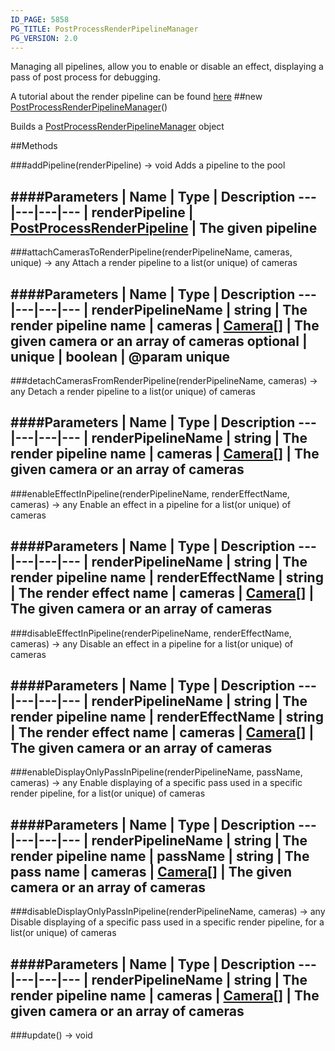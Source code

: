 ```yaml
---
ID_PAGE: 5858
PG_TITLE: PostProcessRenderPipelineManager
PG_VERSION: 2.0
---
```


Managing all pipelines, allow you to enable or disable an effect, displaying a pass of post process for debugging.

A tutorial about the render pipeline can be found [here](https://github.com/BabylonJS/Babylon.js/wiki/How-to-use-PostProcessRenderPipeline)
##new [PostProcessRenderPipelineManager](page.php?p=5858)()


Builds a [PostProcessRenderPipelineManager](page.php?p=5858) object







##Methods

###addPipeline(renderPipeline) &rarr; void
Adds a pipeline to the pool



####Parameters
 | Name | Type | Description
---|---|---|---
 | renderPipeline | [PostProcessRenderPipeline](page.php?p=5856) | The given pipeline
---

###attachCamerasToRenderPipeline(renderPipelineName, cameras, unique) &rarr; any
Attach a render pipeline to a list(or unique) of cameras



####Parameters
 | Name | Type | Description
---|---|---|---
 | renderPipelineName | string | The render pipeline name
 | cameras | [Camera](page.php?p=5702)[] | The given camera or an array of cameras
optional | unique | boolean | @param unique
---

###detachCamerasFromRenderPipeline(renderPipelineName, cameras) &rarr; any
Detach a render pipeline to a list(or unique) of cameras



####Parameters
 | Name | Type | Description
---|---|---|---
 | renderPipelineName | string | The render pipeline name
 | cameras | [Camera](page.php?p=5702)[] | The given camera or an array of cameras
---

###enableEffectInPipeline(renderPipelineName, renderEffectName, cameras) &rarr; any
Enable an effect in a pipeline for a list(or unique) of cameras



####Parameters
 | Name | Type | Description
---|---|---|---
 | renderPipelineName | string | The render pipeline name
 | renderEffectName | string | The render effect name
 | cameras | [Camera](page.php?p=5702)[] | The given camera or an array of cameras
---

###disableEffectInPipeline(renderPipelineName, renderEffectName, cameras) &rarr; any
Disable an effect in a pipeline for a list(or unique) of cameras



####Parameters
 | Name | Type | Description
---|---|---|---
 | renderPipelineName | string | The render pipeline name
 | renderEffectName | string | The render effect name
 | cameras | [Camera](page.php?p=5702)[] | The given camera or an array of cameras
---

###enableDisplayOnlyPassInPipeline(renderPipelineName, passName, cameras) &rarr; any
Enable displaying of a specific pass used in a specific render pipeline, for a list(or unique) of cameras



####Parameters
 | Name | Type | Description
---|---|---|---
 | renderPipelineName | string | The render pipeline name
 | passName | string | The pass name
 | cameras | [Camera](page.php?p=5702)[] | The given camera or an array of cameras
---

###disableDisplayOnlyPassInPipeline(renderPipelineName, cameras) &rarr; any
Disable displaying of a specific pass used in a specific render pipeline, for a list(or unique) of cameras



####Parameters
 | Name | Type | Description
---|---|---|---
 | renderPipelineName | string | The render pipeline name
 | cameras | [Camera](page.php?p=5702)[] | The given camera or an array of cameras
---

###update() &rarr; void

